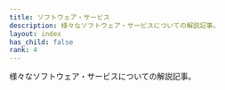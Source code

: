 ```yaml
---
title: ソフトウェア・サービス
description: 様々なソフトウェア・サービスについての解説記事。
layout: index
has_child: false
rank: 4
---
```

様々なソフトウェア・サービスについての解説記事。
